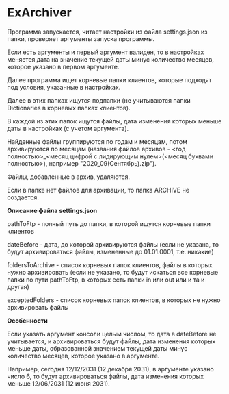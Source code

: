 # ExArchiver
Программа запускается, читает настройки из файла settings.json из папки, проверяет аргументы запуска программы.

Если есть аргументы и первый аргумент валиден, то в настройках меняется дата на значение текущей даты минус количество месяцев, которое указано в первом аргументе.

Далее программа ищет корневые папки клиентов, которые подходят под условия, указанные в настройках.

Далее в этих папках ищутся подпапки (не учитываются папки Dictionaries в корневых папках клиентов).

В каждой из этих папок ищутся файлы, дата изменения которых меньше даты в настройках (с учетом аргумента).

Найденные файлы группируются по годам и месяцам, потом архивируются по месяцам (названия файлов архивов - <год полностью>_<месяц цифрой с лидирующим нулем>(<месяц буквами полностью>), например "2020_09(Сентябрь).zip").

Файлы, добавленные в архив, удаляются.

Если в папке нет файлов для архивации, то папка ARCHIVE не создается.

<b>Описание файла settings.json</b>

pathToFtp - полный путь до папки, в которой ищутся корневые папки клиентов

dateBefore - дата, до которой архивируются файлы (если не указана, то будут архивироваться файлы, измененные до 01.01.0001, т.е. никакие)

foldersToArchive - список корневых папок клиентов, файлы в которых нужно архивировать (если не указано, то будут искаться все корневые папки по пути pathToFtp, в которых есть папки in или out или и та и другая)

exceptedFolders - список корневых папок клиентов, в которых не нужно архивировать файлы

<b>Особенности</b>

Если указать аргумент консоли целым числом, то дата в dateBefore не учитывается, и архивироваться будут файлы, дата изменения которых меньше даты, образованной значением текущей даты минус количество месяцев, которое указано в аргументе.

Например, сегодня 12/12/2031 (12 декабря 2031), в аргументе указано число 6, то будут архивироваться файлы, дата изменения которых меньше 12/06/2031 (12 июня 2031).
